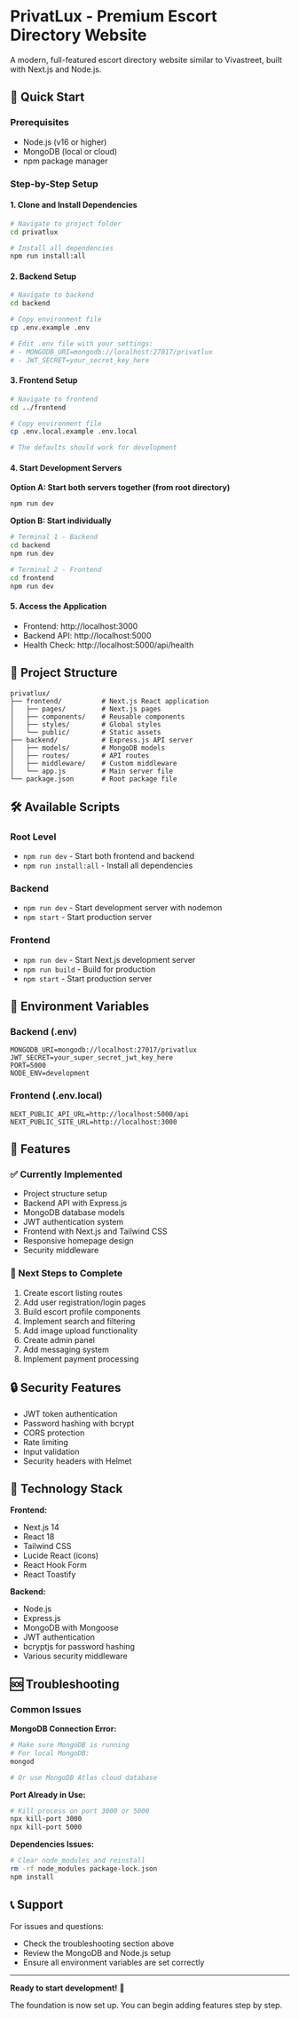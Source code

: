 # PrivatLux - Premium Escort Directory Website

A modern, full-featured escort directory website similar to Vivastreet, built with Next.js and Node.js.

## 🚀 Quick Start

### Prerequisites
- Node.js (v16 or higher)
- MongoDB (local or cloud)
- npm package manager

### Step-by-Step Setup

#### 1. Clone and Install Dependencies
```bash
# Navigate to project folder
cd privatlux

# Install all dependencies
npm run install:all
```

#### 2. Backend Setup
```bash
# Navigate to backend
cd backend

# Copy environment file
cp .env.example .env

# Edit .env file with your settings:
# - MONGODB_URI=mongodb://localhost:27017/privatlux
# - JWT_SECRET=your_secret_key_here
```

#### 3. Frontend Setup
```bash
# Navigate to frontend
cd ../frontend

# Copy environment file
cp .env.local.example .env.local

# The defaults should work for development
```

#### 4. Start Development Servers

**Option A: Start both servers together (from root directory)**
```bash
npm run dev
```

**Option B: Start individually**
```bash
# Terminal 1 - Backend
cd backend
npm run dev

# Terminal 2 - Frontend  
cd frontend
npm run dev
```

#### 5. Access the Application
- Frontend: http://localhost:3000
- Backend API: http://localhost:5000
- Health Check: http://localhost:5000/api/health

## 📁 Project Structure

```
privatlux/
├── frontend/          # Next.js React application
│   ├── pages/         # Next.js pages
│   ├── components/    # Reusable components
│   ├── styles/        # Global styles
│   └── public/        # Static assets
├── backend/           # Express.js API server
│   ├── models/        # MongoDB models
│   ├── routes/        # API routes
│   ├── middleware/    # Custom middleware
│   └── app.js         # Main server file
└── package.json       # Root package file
```

## 🛠️ Available Scripts

### Root Level
- `npm run dev` - Start both frontend and backend
- `npm run install:all` - Install all dependencies

### Backend
- `npm run dev` - Start development server with nodemon
- `npm start` - Start production server

### Frontend
- `npm run dev` - Start Next.js development server
- `npm run build` - Build for production
- `npm start` - Start production server

## 🔧 Environment Variables

### Backend (.env)
```env
MONGODB_URI=mongodb://localhost:27017/privatlux
JWT_SECRET=your_super_secret_jwt_key_here
PORT=5000
NODE_ENV=development
```

### Frontend (.env.local)
```env
NEXT_PUBLIC_API_URL=http://localhost:5000/api
NEXT_PUBLIC_SITE_URL=http://localhost:3000
```

## 🌟 Features

### ✅ Currently Implemented
- Project structure setup
- Backend API with Express.js
- MongoDB database models
- JWT authentication system
- Frontend with Next.js and Tailwind CSS
- Responsive homepage design
- Security middleware

### 🚧 Next Steps to Complete
1. Create escort listing routes
2. Add user registration/login pages
3. Build escort profile components
4. Implement search and filtering
5. Add image upload functionality
6. Create admin panel
7. Add messaging system
8. Implement payment processing

## 🔒 Security Features
- JWT token authentication
- Password hashing with bcrypt
- CORS protection
- Rate limiting
- Input validation
- Security headers with Helmet

## 📱 Technology Stack

**Frontend:**
- Next.js 14
- React 18
- Tailwind CSS
- Lucide React (icons)
- React Hook Form
- React Toastify

**Backend:**
- Node.js
- Express.js
- MongoDB with Mongoose
- JWT authentication
- bcryptjs for password hashing
- Various security middleware

## 🆘 Troubleshooting

### Common Issues

**MongoDB Connection Error:**
```bash
# Make sure MongoDB is running
# For local MongoDB:
mongod

# Or use MongoDB Atlas cloud database
```

**Port Already in Use:**
```bash
# Kill process on port 3000 or 5000
npx kill-port 3000
npx kill-port 5000
```

**Dependencies Issues:**
```bash
# Clear node_modules and reinstall
rm -rf node_modules package-lock.json
npm install
```

## 📞 Support

For issues and questions:
- Check the troubleshooting section above
- Review the MongoDB and Node.js setup
- Ensure all environment variables are set correctly

---

**Ready to start development!** 🎯

The foundation is now set up. You can begin adding features step by step.